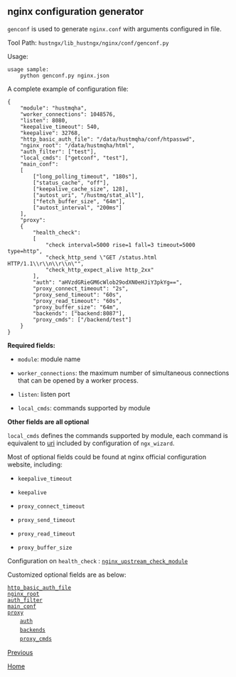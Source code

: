 nginx configuration generator
--

`genconf` is used to generate `nginx.conf` with arguments configured in file.  

Tool Path: `hustngx/lib_hustngx/nginx/conf/genconf.py`

Usage:  

    usage sample:
        python genconf.py nginx.json

A complete example of configuration file:  

    {
        "module": "hustmqha",
        "worker_connections": 1048576,
        "listen": 8080,
        "keepalive_timeout": 540,
        "keepalive": 32768,
        "http_basic_auth_file": "/data/hustmqha/conf/htpasswd",
        "nginx_root": "/data/hustmqha/html",
        "auth_filter": ["test"],
        "local_cmds": ["getconf", "test"],
        "main_conf": 
        [
            ["long_polling_timeout", "180s"],
            ["status_cache", "off"],
            ["keepalive_cache_size", 128],
            ["autost_uri", "/hustmq/stat_all"],
            ["fetch_buffer_size", "64m"],
            ["autost_interval", "200ms"]
        ],
        "proxy":
        {
            "health_check": 
            [
                "check interval=5000 rise=1 fall=3 timeout=5000 type=http",
                "check_http_send \"GET /status.html HTTP/1.1\\r\\n\\r\\n\"",
                "check_http_expect_alive http_2xx"
            ],
            "auth": "aHVzdGRieGM6cWlob29odXN0eHJiY3pkYg==",
            "proxy_connect_timeout": "2s",
            "proxy_send_timeout": "60s",
            "proxy_read_timeout": "60s",
            "proxy_buffer_size": "64m",
            "backends": ["backend:8087"],
            "proxy_cmds": ["/backend/test"]
        }
    }

**Required fields:**

- `module`: module name

- `worker_connections`: the maximum number of simultaneous connections that can be opened by a worker process.

- `listen`: listen port

- `local_cmds`: commands supported by module

**Other fields are all optional**  

`local_cmds` defines the commands supported by module, each command is equivalent to [uri](../ngx_wizard/uri.md) included by configuration of `ngx_wizard`.  

Most of optional fields could be found at nginx official configuration website, including:  

- `keepalive_timeout`

- `keepalive`

- `proxy_connect_timeout`

- `proxy_send_timeout`

- `proxy_read_timeout`

- `proxy_buffer_size`

Configuration on `health_check` : [`nginx_upstream_check_module`](https://github.com/yaoweibin/nginx_upstream_check_module)

Customized optional fields are as below:  

[`http_basic_auth_file`](http_basic_auth_file.md)  
[`nginx_root`](nginx_root.md)  
[`auth_filter`](auth_filter.md)  
[`main_conf`](main_conf.md)  
[`proxy`](proxy.md)  
　　[`auth`](auth.md)  
　　[`backends`](backends.md)  
　　[`proxy_cmds`](proxy_cmds.md)  

[Previous](../lib_hustngx.md)

[Home](../../index.md)